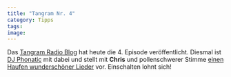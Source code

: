```yaml
---
title: "Tangram Nr. 4"
category: Tipps
tags: 
image: 
---
```


Das [Tangram Radio Blog](http://www.tangramradioblog.de.be/) hat heute die 4. Episode veröffentlicht. Diesmal ist [DJ Phonatic](http://www.myspace.com/phoneeziac) mit dabei und stellt mit **Chris** und pollenschwerer Stimme [einen Haufen wunderschöner Lieder](http://tangramradioblog.wordpress.com/2007/06/24/trb4-online/) vor. Einschalten lohnt sich!